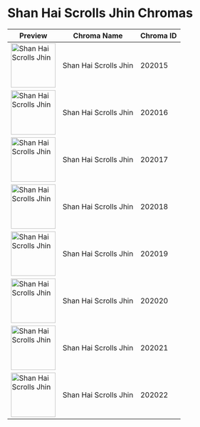 # Shan Hai Scrolls Jhin Chromas

| Preview | Chroma Name | Chroma ID |
|---|---|---|
| <img src='https://raw.communitydragon.org/latest/plugins/rcp-be-lol-game-data/global/default/v1/champion-chroma-images/202/202015.png' alt='Shan Hai Scrolls Jhin' width='100'> | Shan Hai Scrolls Jhin | 202015 |
| <img src='https://raw.communitydragon.org/latest/plugins/rcp-be-lol-game-data/global/default/v1/champion-chroma-images/202/202016.png' alt='Shan Hai Scrolls Jhin' width='100'> | Shan Hai Scrolls Jhin | 202016 |
| <img src='https://raw.communitydragon.org/latest/plugins/rcp-be-lol-game-data/global/default/v1/champion-chroma-images/202/202017.png' alt='Shan Hai Scrolls Jhin' width='100'> | Shan Hai Scrolls Jhin | 202017 |
| <img src='https://raw.communitydragon.org/latest/plugins/rcp-be-lol-game-data/global/default/v1/champion-chroma-images/202/202018.png' alt='Shan Hai Scrolls Jhin' width='100'> | Shan Hai Scrolls Jhin | 202018 |
| <img src='https://raw.communitydragon.org/latest/plugins/rcp-be-lol-game-data/global/default/v1/champion-chroma-images/202/202019.png' alt='Shan Hai Scrolls Jhin' width='100'> | Shan Hai Scrolls Jhin | 202019 |
| <img src='https://raw.communitydragon.org/latest/plugins/rcp-be-lol-game-data/global/default/v1/champion-chroma-images/202/202020.png' alt='Shan Hai Scrolls Jhin' width='100'> | Shan Hai Scrolls Jhin | 202020 |
| <img src='https://raw.communitydragon.org/latest/plugins/rcp-be-lol-game-data/global/default/v1/champion-chroma-images/202/202021.png' alt='Shan Hai Scrolls Jhin' width='100'> | Shan Hai Scrolls Jhin | 202021 |
| <img src='https://raw.communitydragon.org/latest/plugins/rcp-be-lol-game-data/global/default/v1/champion-chroma-images/202/202022.png' alt='Shan Hai Scrolls Jhin' width='100'> | Shan Hai Scrolls Jhin | 202022 |
